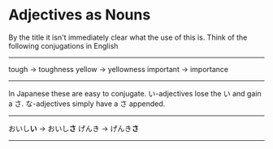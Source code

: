 Adjectives as Nouns
===================

By the title it isn't immediately clear what the use of this is. Think
of the following conjugations in English

---------- --- -------------
tough       →  toughness
yellow      →  yellowness
important   →  importance
---------- --- -------------

In Japanese these are easy to conjugate. い-adjectives lose the い and
gain a さ. な-adjectives simply have a さ appended.

--------- --- ----------
おいし**い**   →  おいし**さ**
げんき        →  げんき**さ**
--------- --- ----------

